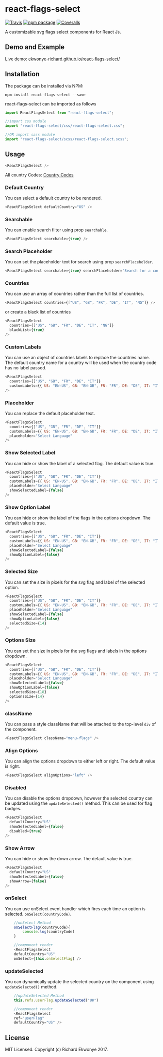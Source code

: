 # react-flags-select

[![Travis][build-badge]][build]
[![npm package][npm-badge]][npm]
[![Coveralls][coveralls-badge]][coveralls]

A customizable svg flags select components for React Js.

## Demo and Example

Live demo: [ekwonye-richard.github.io/react-flags-select/](https://ekwonye-richard.github.io/react-flags-select/)

## Installation

The package can be installed via NPM:

```
npm install react-flags-select --save
```

react-flags-select can be imported as follows

```javascript
import ReactFlagsSelect from "react-flags-select";

//import css module
import "react-flags-select/css/react-flags-select.css";

//OR import sass module
import "react-flags-select/scss/react-flags-select.scss";
```

## Usage

```javascript
<ReactFlagsSelect />
```

All country Codes: [Country Codes](https://github.com/ekwonye-richard/react-flags-select/blob/master/src/countries.js)

### Default Country

You can select a default country to be rendered.

```javascript
<ReactFlagsSelect defaultCountry="US" />
```

### Searchable

You can enable search filter using prop `searchable`.

```javascript
<ReactFlagsSelect searchable={true} />
```

### Search Placeholder

You can set the placeholder text for search using prop `searchPlaceholder`.

```javascript
<ReactFlagsSelect searchable={true} searchPlaceholder="Search for a country" />
```

### Countries

You can use an array of countries rather than the full list of countries.

```javascript
<ReactFlagsSelect countries={["US", "GB", "FR", "DE", "IT", "NG"]} />
```

or create a black list of countries

```javascript
<ReactFlagsSelect
  countries={["US", "GB", "FR", "DE", "IT", "NG"]}
  blackList={true}
/>
```

### Custom Labels

You can use an object of countries labels to replace the countries name. The default country name for a country will be used when the country code has no label passed.

```javascript
<ReactFlagsSelect
  countries={["US", "GB", "FR", "DE", "IT"]}
  customLabels={{ US: "EN-US", GB: "EN-GB", FR: "FR", DE: "DE", IT: "IT" }}
/>
```

### Placeholder

You can replace the default placeholder text.

```javascript
<ReactFlagsSelect
  countries={["US", "GB", "FR", "DE", "IT"]}
  customLabels={{ US: "EN-US", GB: "EN-GB", FR: "FR", DE: "DE", IT: "IT" }}
  placeholder="Select Language"
/>
```

### Show Selected Label

You can hide or show the label of a selected flag. The default value is true.

```javascript
<ReactFlagsSelect
  countries={["US", "GB", "FR", "DE", "IT"]}
  customLabels={{ US: "EN-US", GB: "EN-GB", FR: "FR", DE: "DE", IT: "IT" }}
  placeholder="Select Language"
  showSelectedLabel={false}
/>
```

### Show Option Label

You can hide or show the label of the flags in the options dropdown. The default value is true.

```javascript
<ReactFlagsSelect
  countries={["US", "GB", "FR", "DE", "IT"]}
  customLabels={{ US: "EN-US", GB: "EN-GB", FR: "FR", DE: "DE", IT: "IT" }}
  placeholder="Select Language"
  showSelectedLabel={false}
  showOptionLabel={false}
/>
```

### Selected Size

You can set the size in pixels for the svg flag and label of the selected option.

```javascript
<ReactFlagsSelect
  countries={["US", "GB", "FR", "DE", "IT"]}
  customLabels={{ US: "EN-US", GB: "EN-GB", FR: "FR", DE: "DE", IT: "IT" }}
  placeholder="Select Language"
  showSelectedLabel={false}
  showOptionLabel={false}
  selectedSize={14}
/>
```

### Options Size

You can set the size in pixels for the svg flags and labels in the options dropdown.

```javascript
<ReactFlagsSelect
  countries={["US", "GB", "FR", "DE", "IT"]}
  customLabels={{ US: "EN-US", GB: "EN-GB", FR: "FR", DE: "DE", IT: "IT" }}
  placeholder="Select Language"
  showSelectedLabel={false}
  showOptionLabel={false}
  selectedSize={18}
  optionsSize={14}
/>
```

### className

You can pass a style className that will be attached to the top-level `div` of the component.

```javascript
<ReactFlagsSelect className="menu-flags" />
```

### Align Options

You can align the options dropdown to either left or right. The default value is right.

```javascript
<ReactFlagsSelect alignOptions="left" />
```

### Disabled

You can disable the options dropdown, however the selected country can be updated using the `updateSelected()` method. This can be used for flag badges.

```javascript
<ReactFlagsSelect
  defaultCountry="US"
  showSelectedLabel={false}
  disabled={true}
/>
```

### Show Arrow

You can hide or show the down arrow. The default value is true.

```javascript
<ReactFlagsSelect
  defaultCountry="US"
  showSelectedLabel={false}
  showArrow={false}
/>
```

### onSelect

You can use onSelect event handler which fires each time an option is selected.
`onSelect(countryCode)`.

```javascript
    //onSelect Method
    onSelectFlag(countryCode){
        console.log(countryCode)
    }

    //component render
    <ReactFlagsSelect
    defaultCountry="US"
    onSelect={this.onSelectFlag} />
```

### updateSelected

You can dynamically update the selected country on the component using `updateSelected()` method.

```javascript
    //updateSelected Method
    this.refs.userFlag.updateSelected("UK")

    //component render
    <ReactFlagsSelect
    ref="userFlag"
    defaultCountry="US" />
```

## License

MIT Licensed. Copyright (c) Richard Ekwonye 2017.

[build-badge]: https://img.shields.io/travis/ekwonye-richard/react-flags-select/master.svg?style=flat-square
[build]: https://travis-ci.org/ekwonye-richard/react-flags-select
[npm-badge]: https://img.shields.io/npm/v/react-flags-select.svg?style=flat-square
[npm]: https://www.npmjs.org/package/react-flags-select
[coveralls-badge]: https://img.shields.io/coveralls/ekwonye-richard/react-flags-select/master.svg?style=flat-square
[coveralls]: https://coveralls.io/github/ekwonye-richard/react-flags-select
